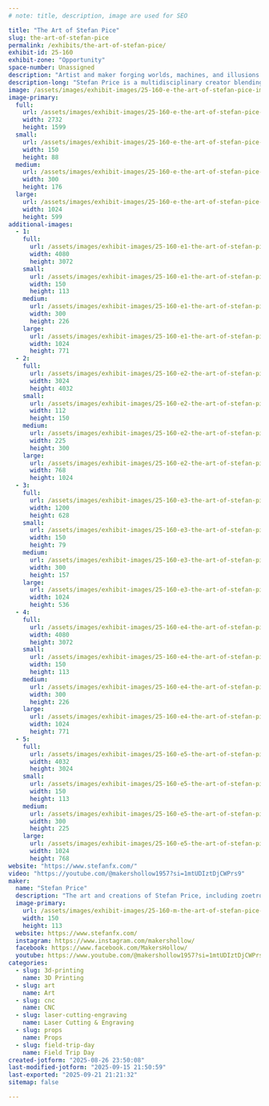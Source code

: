 ```yaml
---
# note: title, description, image are used for SEO

title: "The Art of Stefan Pice"
slug: the-art-of-stefan-pice
permalink: /exhibits/the-art-of-stefan-pice/
exhibit-id: 25-160
exhibit-zone: "Opportunity"
space-number: Unassigned
description: "Artist and maker forging worlds, machines, and illusions where craft meets the uncanny."
description-long: "Stefan Price is a multidisciplinary creator blending art, engineering, and storytelling. As founder of Roundtable Productions, he has built worlds for Disney, Universal, film, and live events, mastering everything from sculpting and scenic painting to metalwork and effects. His personal art brand, Bits and Bots, features retro-futurist robots—imperfect, eerie, and allegorical—exploring humanity’s evolving relationship with technology. Alongside his fabrication work, Stefan creates mesmerizing zoetropes, bringing mechanical wonder to life through motion and illusion. Whether crafting large-scale experiences or intimate works of art, his creations inhabit the space where dreams, machines, and the uncanny meet.  Come see examples of various projects and ask about how they were made."
image: /assets/images/exhibit-images/25-160-e-the-art-of-stefan-pice-img-1617-8822-300x176.jpeg
image-primary: 
  full:
    url: /assets/images/exhibit-images/25-160-e-the-art-of-stefan-pice-img-1617-8822-full.jpeg
    width: 2732
    height: 1599
  small:
    url: /assets/images/exhibit-images/25-160-e-the-art-of-stefan-pice-img-1617-8822-150x88.jpeg
    width: 150
    height: 88
  medium:
    url: /assets/images/exhibit-images/25-160-e-the-art-of-stefan-pice-img-1617-8822-300x176.jpeg
    width: 300
    height: 176
  large:
    url: /assets/images/exhibit-images/25-160-e-the-art-of-stefan-pice-img-1617-8822-1024x599.jpeg
    width: 1024
    height: 599
additional-images: 
  - 1:
    full:
      url: /assets/images/exhibit-images/25-160-e1-the-art-of-stefan-pice-2024-06-08-11-49-16-full.jpeg
      width: 4080
      height: 3072
    small:
      url: /assets/images/exhibit-images/25-160-e1-the-art-of-stefan-pice-2024-06-08-11-49-16-150x113.jpeg
      width: 150
      height: 113
    medium:
      url: /assets/images/exhibit-images/25-160-e1-the-art-of-stefan-pice-2024-06-08-11-49-16-300x226.jpeg
      width: 300
      height: 226
    large:
      url: /assets/images/exhibit-images/25-160-e1-the-art-of-stefan-pice-2024-06-08-11-49-16-1024x771.jpeg
      width: 1024
      height: 771
  - 2:
    full:
      url: /assets/images/exhibit-images/25-160-e2-the-art-of-stefan-pice-img-20200726-125823-full.jpeg
      width: 3024
      height: 4032
    small:
      url: /assets/images/exhibit-images/25-160-e2-the-art-of-stefan-pice-img-20200726-125823-112x150.jpeg
      width: 112
      height: 150
    medium:
      url: /assets/images/exhibit-images/25-160-e2-the-art-of-stefan-pice-img-20200726-125823-225x300.jpeg
      width: 225
      height: 300
    large:
      url: /assets/images/exhibit-images/25-160-e2-the-art-of-stefan-pice-img-20200726-125823-768x1024.jpeg
      width: 768
      height: 1024
  - 3:
    full:
      url: /assets/images/exhibit-images/25-160-e3-the-art-of-stefan-pice-img-0636-full.jpeg
      width: 1200
      height: 628
    small:
      url: /assets/images/exhibit-images/25-160-e3-the-art-of-stefan-pice-img-0636-150x79.jpeg
      width: 150
      height: 79
    medium:
      url: /assets/images/exhibit-images/25-160-e3-the-art-of-stefan-pice-img-0636-300x157.jpeg
      width: 300
      height: 157
    large:
      url: /assets/images/exhibit-images/25-160-e3-the-art-of-stefan-pice-img-0636-1024x536.jpeg
      width: 1024
      height: 536
  - 4:
    full:
      url: /assets/images/exhibit-images/25-160-e4-the-art-of-stefan-pice-2025-06-07-20-53-19-2-4633-full.jpeg
      width: 4080
      height: 3072
    small:
      url: /assets/images/exhibit-images/25-160-e4-the-art-of-stefan-pice-2025-06-07-20-53-19-2-4633-150x113.jpeg
      width: 150
      height: 113
    medium:
      url: /assets/images/exhibit-images/25-160-e4-the-art-of-stefan-pice-2025-06-07-20-53-19-2-4633-300x226.jpeg
      width: 300
      height: 226
    large:
      url: /assets/images/exhibit-images/25-160-e4-the-art-of-stefan-pice-2025-06-07-20-53-19-2-4633-1024x771.jpeg
      width: 1024
      height: 771
  - 5:
    full:
      url: /assets/images/exhibit-images/25-160-e5-the-art-of-stefan-pice-img-0638-full.jpeg
      width: 4032
      height: 3024
    small:
      url: /assets/images/exhibit-images/25-160-e5-the-art-of-stefan-pice-img-0638-150x113.jpeg
      width: 150
      height: 113
    medium:
      url: /assets/images/exhibit-images/25-160-e5-the-art-of-stefan-pice-img-0638-300x225.jpeg
      width: 300
      height: 225
    large:
      url: /assets/images/exhibit-images/25-160-e5-the-art-of-stefan-pice-img-0638-1024x768.jpeg
      width: 1024
      height: 768
website: "https://www.stefanfx.com/"
video: "https://youtube.com/@makershollow1957?si=1mtUDIztDjCWPrs9"
maker: 
  name: "Stefan Price"
  description: "The art and creations of Stefan Price, including zoetropes, props, miniatures, and art of various forms. Created under Roundtable Productions LLC, or Makers Hollow, or his personal name."
  image-primary:
    url: /assets/images/exhibit-images/25-160-m-the-art-of-stefan-pice-2025-06-07-20-53-19-2-5456-150x113.jpeg
    width: 150
    height: 113
  website: https://www.stefanfx.com/
  instagram: https://www.instagram.com/makershollow/
  facebook: https://www.facebook.com/MakersHollow/
  youtube: https://www.youtube.com/@makershollow1957?si=1mtUDIztDjCWPrs9
categories: 
  - slug: 3d-printing
    name: 3D Printing
  - slug: art
    name: Art
  - slug: cnc
    name: CNC
  - slug: laser-cutting-engraving
    name: Laser Cutting & Engraving
  - slug: props
    name: Props
  - slug: field-trip-day
    name: Field Trip Day
created-jotform: "2025-08-26 23:50:08"
last-modified-jotform: "2025-09-15 21:50:59"
last-exported: "2025-09-21 21:21:32"
sitemap: false

---
```

